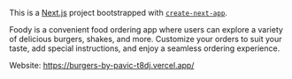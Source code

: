 This is a [Next.js](https://nextjs.org) project bootstrapped with [`create-next-app`](https://nextjs.org/docs/app/api-reference/cli/create-next-app).

Foody is a convenient food ordering app where users can explore a variety of delicious burgers, shakes, and more. Customize your orders to suit your taste, add special instructions, and enjoy a seamless ordering experience.

Website: https://burgers-by-pavic-t8dj.vercel.app/
